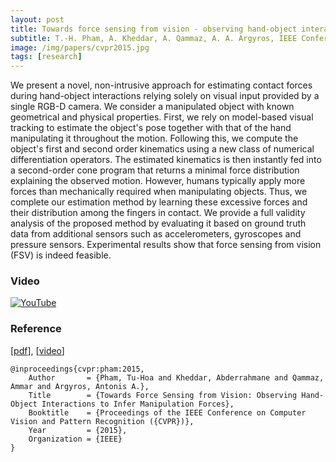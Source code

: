 ```yaml
---
layout: post
title: Towards force sensing from vision - observing hand-object interactions to infer manipulation forces
subtitle: T.-H. Pham, A. Kheddar, A. Qammaz, A. A. Argyros, IEEE Conference on Computer Vision and Pattern Recognition (CVPR 2015)
image: /img/papers/cvpr2015.jpg
tags: [research]
---
```


We present a novel, non-intrusive approach for estimating contact forces during hand-object interactions relying solely on visual input provided by a single RGB-D camera. We consider a manipulated object with known geometrical and physical properties. First, we rely on model-based visual tracking to estimate the object's pose together with that of the hand manipulating it throughout the motion. Following this, we compute the object's first and second order kinematics using a new class of numerical differentiation operators. The estimated kinematics is then instantly fed into a second-order cone program that returns a minimal force distribution explaining the observed motion. However, humans typically apply more forces than mechanically required when manipulating objects. Thus, we complete our estimation method by learning these excessive forces and their distribution among the fingers in contact. We provide a full validity analysis of the proposed method by evaluating it based on ground truth data from additional sensors such as accelerometers, gyroscopes and pressure sensors. Experimental results show that force sensing from vision (FSV) is indeed feasible.

### Video

[![YouTube](http://img.youtube.com/vi/mtWwkOJkeXM/0.jpg)](http://www.youtube.com/watch?v=mtWwkOJkeXM)

### Reference

[[pdf](https://hal.archives-ouvertes.fr/hal-01356136/)], [[video](http://www.youtube.com/watch?v=mtWwkOJkeXM)]

~~~
@inproceedings{cvpr:pham:2015,
    Author       = {Pham, Tu-Hoa and Kheddar, Abderrahmane and Qammaz, Ammar and Argyros, Antonis A.},
    Title        = {Towards Force Sensing from Vision: Observing Hand-Object Interactions to Infer Manipulation Forces},
    Booktitle    = {Proceedings of the IEEE Conference on Computer Vision and Pattern Recognition ({CVPR})},
    Year         = {2015},
    Organization = {IEEE}
}
~~~
